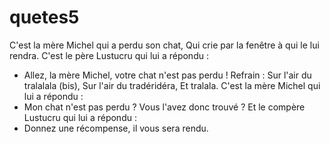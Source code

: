 # quetes5
C'est la mère Michel qui a perdu son chat,
Qui crie par la fenêtre à qui le lui rendra.
C'est le père Lustucru qui lui a répondu :
- Allez, la mère Michel, votre chat n'est pas perdu !
Refrain :
Sur l'air du tralalala (bis),
Sur l'air du tradéridéra,
Et tralala.
C'est la mère Michel qui lui a répondu :
- Mon chat n'est pas perdu ? Vous l'avez donc trouvé ?
Et le compère Lustucru qui lui a répondu :
- Donnez une récompense, il vous sera rendu.
